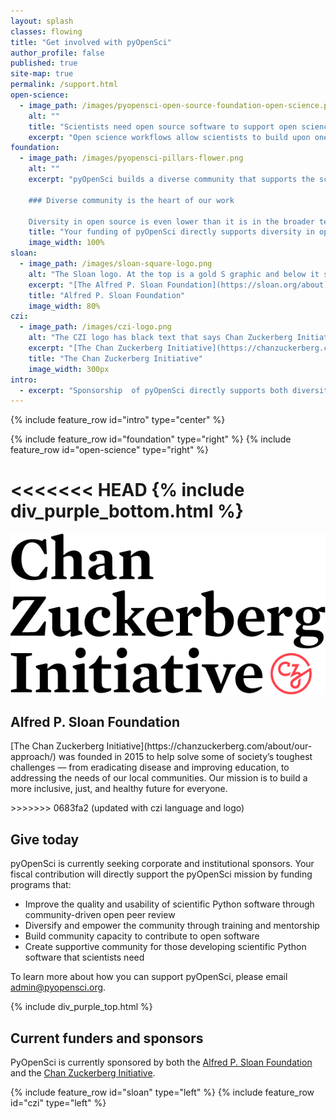 ```yaml
---
layout: splash
classes: flowing
title: "Get involved with pyOpenSci"
author_profile: false
published: true
site-map: true
permalink: /support.html
open-science:
  - image_path: /images/pyopensci-open-source-foundation-open-science.png
    alt: ""
    title: "Scientists need open source software to support open science"
    excerpt: "Open science workflows allow scientists to build upon one another’s work which in turn accelerates scientific discovery. Free and open software lowers open science barriers by allowing scientists to freely access the tools that they need to process their data."
foundation:
  - image_path: /images/pyopensci-pillars-flower.png
    alt: ""
    excerpt: "pyOpenSci builds a diverse community that supports the scientific Python software that scientists need for open science. Our  [peer review program](about-peer-review/), packaging support, and training helps scientists build better, maintainable and trusted open source tools.

    ### Diverse community is the heart of our work

    Diversity in open source is even lower than it is in the broader tech community. But, it doesn’t have to be this way. pyOpenSci carves out space for people to participate through mentorship programs and training. We also actively create welcoming, supportive, safe, and inclusive spaces where all members feel represented, heard, and valued."
    title: "Your funding of pyOpenSci directly supports diversity in open source and open science"
    image_width: 100%
sloan:
  - image_path: /images/sloan-square-logo.png
    alt: "The Sloan logo. At the top is a gold S graphic and below it says Alfred P. Sloan foundation"
    excerpt: "[The Alfred P. Sloan Foundation](https://sloan.org/about) supports education and research related to science, technology, engineering, mathematics, and economics. Their mission is to “make the world a better place by advancing the frontiers of knowledge. We pledge to pursue that mission in ways that make the institutions of scientific endeavor more diverse, more equitable, and more inclusive to all."
    title: "Alfred P. Sloan Foundation"
    image_width: 80%
czi:
  - image_path: /images/czi-logo.png
    alt: "The CZI logo has black text that says Chan Zuckerberg Initiative. After the word initiative there is a small red CZ in a circle which is their brand logo element."
    excerpt: "[The Chan Zuckerberg Initiative](https://chanzuckerberg.com/about/our-approach/) was founded in 2015 to help solve some of society’s toughest challenges — from eradicating disease and improving education, to addressing the needs of our local communities. Our mission is to build a more inclusive, just, and healthy future for everyone. "
    title: "The Chan Zuckerberg Initiative"
    image_width: 300px
intro:
  - excerpt: "Sponsorship  of pyOpenSci directly supports both diversity in open source and open science and the usable and maintained scientific Python software that scientists need."
---
```



{% include feature_row id="intro" type="center" %}



<div class="pyos-section purple" markdown="1">
<div class="content" markdown="1">


{% include feature_row id="foundation" type="right" %}
{% include feature_row id="open-science" type="right" %}


</div>
</div>

<<<<<<< HEAD
{% include div_purple_bottom.html  %}
=======
<div class="feature__wrapper" markdown="1">
   <div class="feature__item--left">
      <div class="archive__item">
         <div class="archive__item-teaser">
            <img src="/images/czi-logo.png" alt="">
         </div>
         <div class="archive__item-body">
            <h2 class="archive__item-title">Alfred P. Sloan Foundation</h2>
            <div class="archive__item-excerpt">
               <p>[The Chan Zuckerberg Initiative](https://chanzuckerberg.com/about/our-approach/) was founded in 2015 to help solve some of society’s toughest challenges — from eradicating disease and improving education, to addressing the needs of our local communities. Our mission is to build a more inclusive, just, and healthy future for everyone.   
               </p>
            </div>
         </div>
      </div>
>>>>>>> 0683fa2 (updated with czi language and logo)



<div class="pyos-section" markdown="1">
<div class="content" markdown="1">




## Give today

pyOpenSci is currently seeking corporate and institutional sponsors. Your fiscal contribution will directly support the pyOpenSci mission by funding programs that:
- Improve the quality and usability of scientific Python software through community-driven open peer review
- Diversify and empower the  community through training and mentorship
- Build community capacity to contribute to open software
- Create supportive community for those developing scientific Python software that scientists need

To learn more about how you can support pyOpenSci, please email [admin@pyopensci.org](admin@pyopensci.org).

</div>
</div>

{% include div_purple_top.html  %}
<div class="pyos-section purple" markdown="1">
<div class="content" markdown="1">

## Current funders and sponsors

PyOpenSci is currently sponsored by both the [Alfred P. Sloan Foundation](https://sloan.org/) and the [Chan Zuckerberg Initiative](https://chanzuckerberg.com/).


{% include feature_row id="sloan" type="left" %}
{% include feature_row id="czi" type="left" %}
</div>
</div>


<div class="pyos-section" markdown="1">
<div class="content" markdown="1">
<!-- ## Current in-kind donations

Through the generosity of their employers, volunteers are able to donate a small portion of their time each month to assisting a non-profit. We currently have employees from the following organizations donating their time to pyOpenSci, helping with infrastructure needs, serving as an editor or reviewer, or contributing to one of our guides! -->

## Get involved
Learn more about volunteer opportunities with pyOpenSci on [our volunteer page](https://www.pyopensci.org/volunteer.html), and network with the broader pyOpenSci community on our [Discourse forum](https://pyopensci.discourse.group/)!

## Let's connect!

- [<i class="fa-brands fa-discourse"></i> Discourse](https://pyopensci.discourse.group/)
- [<i class="fa-brands fa-mastodon"></i> Mastodon](https://fosstodon.org/@pyopensci)
- [<i class="fa-solid fa-cloud"></i> Bluesky](https://bsky.app/profile/pyopensci.bsky.social)
- [<i class="fa-brands fa-linkedin"></i> LinkedIn](https://www.linkedin.com/company/pyopensci)
- [<i class="fa-brands fa-github"></i> GitHub](https://github.com/pyOpenSci)


</div>
</div>
